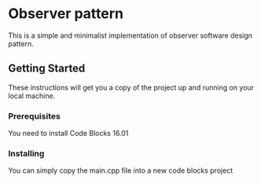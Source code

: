 # Observer pattern

This is a simple and minimalist implementation of observer software design pattern. 

## Getting Started

These instructions will get you a copy of the project up and running on your local machine.

### Prerequisites

You need to install Code Blocks 16.01

### Installing

You can simply copy the main.cpp file into a new code blocks project

